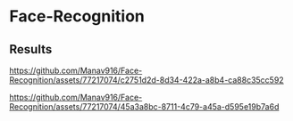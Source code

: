 # Face-Recognition

## Results


https://github.com/Manav916/Face-Recognition/assets/77217074/c2751d2d-8d34-422a-a8b4-ca88c35cc592



https://github.com/Manav916/Face-Recognition/assets/77217074/45a3a8bc-8711-4c79-a45a-d595e19b7a6d

